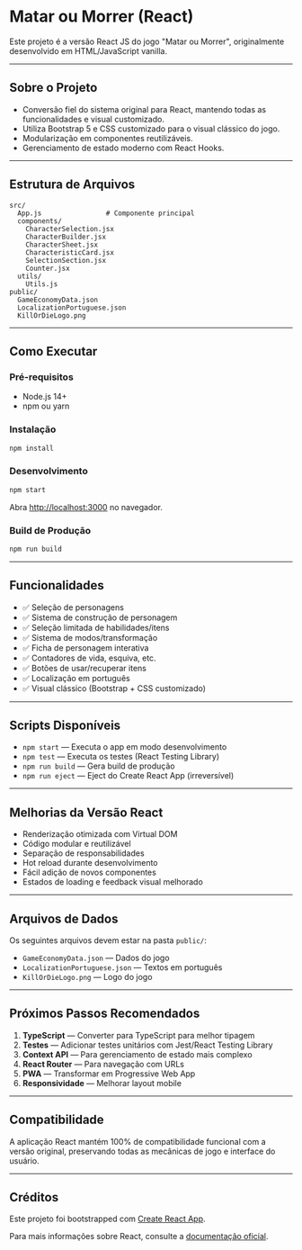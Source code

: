 # Matar ou Morrer (React)

Este projeto é a versão React JS do jogo "Matar ou Morrer", originalmente desenvolvido em HTML/JavaScript vanilla.

---

## Sobre o Projeto

- Conversão fiel do sistema original para React, mantendo todas as funcionalidades e visual customizado.
- Utiliza Bootstrap 5 e CSS customizado para o visual clássico do jogo.
- Modularização em componentes reutilizáveis.
- Gerenciamento de estado moderno com React Hooks.

---

## Estrutura de Arquivos

```
src/
  App.js                # Componente principal
  components/
    CharacterSelection.jsx
    CharacterBuilder.jsx
    CharacterSheet.jsx
    CharacteristicCard.jsx
    SelectionSection.jsx
    Counter.jsx
  utils/
    Utils.js
public/
  GameEconomyData.json
  LocalizationPortuguese.json
  KillOrDieLogo.png
```

---

## Como Executar

### Pré-requisitos
- Node.js 14+
- npm ou yarn

### Instalação
```bash
npm install
```

### Desenvolvimento
```bash
npm start
```
Abra [http://localhost:3000](http://localhost:3000) no navegador.

### Build de Produção
```bash
npm run build
```

---

## Funcionalidades

- ✅ Seleção de personagens
- ✅ Sistema de construção de personagem
- ✅ Seleção limitada de habilidades/itens
- ✅ Sistema de modos/transformação
- ✅ Ficha de personagem interativa
- ✅ Contadores de vida, esquiva, etc.
- ✅ Botões de usar/recuperar itens
- ✅ Localização em português
- ✅ Visual clássico (Bootstrap + CSS customizado)

---

## Scripts Disponíveis

- `npm start` — Executa o app em modo desenvolvimento
- `npm test` — Executa os testes (React Testing Library)
- `npm run build` — Gera build de produção
- `npm run eject` — Eject do Create React App (irreversível)

---

## Melhorias da Versão React

- Renderização otimizada com Virtual DOM
- Código modular e reutilizável
- Separação de responsabilidades
- Hot reload durante desenvolvimento
- Fácil adição de novos componentes
- Estados de loading e feedback visual melhorado

---

## Arquivos de Dados

Os seguintes arquivos devem estar na pasta `public/`:
- `GameEconomyData.json` — Dados do jogo
- `LocalizationPortuguese.json` — Textos em português
- `KillOrDieLogo.png` — Logo do jogo

---

## Próximos Passos Recomendados

1. **TypeScript** — Converter para TypeScript para melhor tipagem
2. **Testes** — Adicionar testes unitários com Jest/React Testing Library
3. **Context API** — Para gerenciamento de estado mais complexo
4. **React Router** — Para navegação com URLs
5. **PWA** — Transformar em Progressive Web App
6. **Responsividade** — Melhorar layout mobile

---

## Compatibilidade

A aplicação React mantém 100% de compatibilidade funcional com a versão original, preservando todas as mecânicas de jogo e interface do usuário.

---

## Créditos

Este projeto foi bootstrapped com [Create React App](https://github.com/facebook/create-react-app).

Para mais informações sobre React, consulte a [documentação oficial](https://reactjs.org/).
